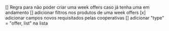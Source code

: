 [] Regra para não poder criar uma week offers caso já tenha uma em andamento
[] adicionar filtros nos produtos de uma week offers
[x] adicionar campos novos requisitados pelas cooperativas
[] adicionar "type" = "offer, list" na lista

